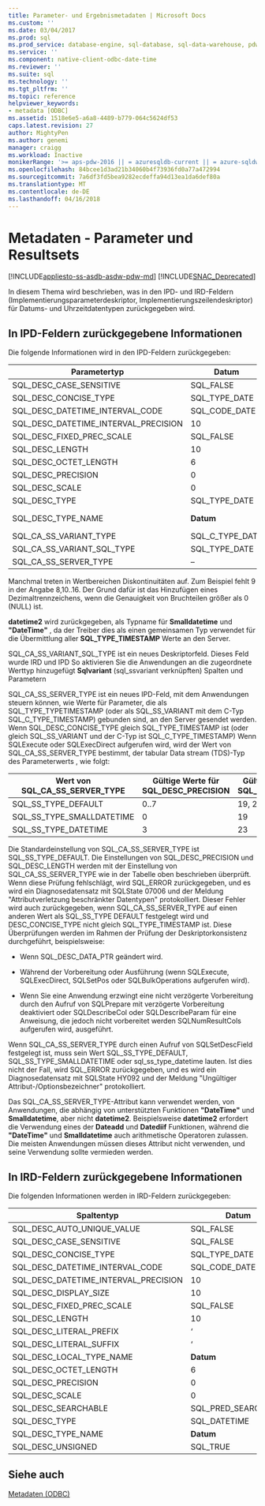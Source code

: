 ```yaml
---
title: Parameter- und Ergebnismetadaten | Microsoft Docs
ms.custom: ''
ms.date: 03/04/2017
ms.prod: sql
ms.prod_service: database-engine, sql-database, sql-data-warehouse, pdw
ms.service: ''
ms.component: native-client-odbc-date-time
ms.reviewer: ''
ms.suite: sql
ms.technology: ''
ms.tgt_pltfrm: ''
ms.topic: reference
helpviewer_keywords:
- metadata [ODBC]
ms.assetid: 1518e6e5-a6a8-4489-b779-064c5624df53
caps.latest.revision: 27
author: MightyPen
ms.author: genemi
manager: craigg
ms.workload: Inactive
monikerRange: '>= aps-pdw-2016 || = azuresqldb-current || = azure-sqldw-latest || >= sql-server-2016 || = sqlallproducts-allversions'
ms.openlocfilehash: 84bcee1d3ad21b34060b4f73936fd0a77a472994
ms.sourcegitcommit: 7a6df3fd5bea9282ecdeffa94d13ea1da6def80a
ms.translationtype: MT
ms.contentlocale: de-DE
ms.lasthandoff: 04/16/2018
---
```

# <a name="metadata---parameter-and-result"></a>Metadaten - Parameter und Resultsets
[!INCLUDE[appliesto-ss-asdb-asdw-pdw-md](../../includes/appliesto-ss-asdb-asdw-pdw-md.md)]
[!INCLUDE[SNAC_Deprecated](../../includes/snac-deprecated.md)]

  In diesem Thema wird beschrieben, was in den IPD- und IRD-Feldern (Implementierungsparameterdeskriptor, Implementierungszeilendeskriptor) für Datums- und Uhrzeitdatentypen zurückgegeben wird.  
  
## <a name="information-returned-in-ipd-fields"></a>In IPD-Feldern zurückgegebene Informationen  
 Die folgende Informationen wird in den IPD-Feldern zurückgegeben:  
  
|Parametertyp|Datum|Uhrzeit|smalldatetime|datetime|datetime2|datetimeoffset|  
|--------------------|----------|----------|-------------------|--------------|---------------|--------------------|  
|SQL_DESC_CASE_SENSITIVE|SQL_FALSE|SQL_FALSE|SQL_FALSE|SQL_FALSE|SQL_FALSE|SQL_FALSE|  
|SQL_DESC_CONCISE_TYPE|SQL_TYPE_DATE|SQL_SS_TIME2|SQL_TYPE_TIMESTAMP|SQL_TYPE_TIMESTAMP|SQL_TYPE_TIMESTAMP|SQL_SS_TIMESTAMPOFFSET|  
|SQL_DESC_DATETIME_INTERVAL_CODE|SQL_CODE_DATE|0|SQL_CODE_TIMESTAMP|SQL_CODE_TIMESTAMP|SQL_CODE_TIMESTAMP|0|  
|SQL_DESC_DATETIME_INTERVAL_PRECISION|10|8,10..16|16|23|19, 21..27|26, 28..34|  
|SQL_DESC_FIXED_PREC_SCALE|SQL_FALSE|SQL_FALSE|SQL_FALSE|SQL_FALSE|SQL_FALSE|SQL_FALSE|  
|SQL_DESC_LENGTH|10|8,10..16|16|23|19, 21..27|26, 28..34|  
|SQL_DESC_OCTET_LENGTH|6|12|4|8|16|20|  
|SQL_DESC_PRECISION|0|0..7|0|3|0..7|0..7|  
|SQL_DESC_SCALE|0|0..7|0|3|0..7|0..7|  
|SQL_DESC_TYPE|SQL_TYPE_DATE|SQL_SS_TYPE_TIME2|SQL_DATETIME|SQL_DATETIME|SQL_DATETIME|SQL_SS_TIMESTAMPOFFSET|  
|SQL_DESC_TYPE_NAME|**Datum**|**Uhrzeit**|**Smalldatetime** in IRD **datetime2** in IPD|**"DateTime"** in IRD **datetime2** in IPD|**datetime2**|datetimeoffset|  
|SQL_CA_SS_VARIANT_TYPE|SQL_C_TYPE_DATE|SQL_C_TYPE_BINARY|SQL_C_TYPE_TIMESTAMP|SQL_C_TYPE_TIMESTAMP|SQL_C_TYPE_TIMESTAMP|SQL_C_TYPE_BINARY|  
|SQL_CA_SS_VARIANT_SQL_TYPE|SQL_TYPE_DATE|SQL_SS_TIME2|SQL_TYPE_TIMESTAMP|SQL_TYPE_TIMESTAMP|SQL_TYPE_TIMESTAMP|SQL_SS_TIMESTAMPOFFSET|  
|SQL_CA_SS_SERVER_TYPE|–|–|SQL_SS_TYPE_SMALLDATETIME|SQL_SS_TYPE_DATETIME|SQL_SS_TYPE_DEFAULT|–|  
  
 Manchmal treten in Wertbereichen Diskontinuitäten auf. Zum Beispiel fehlt 9 in der Angabe 8,10..16. Der Grund dafür ist das Hinzufügen eines Dezimaltrennzeichens, wenn die Genauigkeit von Bruchteilen größer als 0 (NULL) ist.  
  
 **datetime2** wird zurückgegeben, als Typname für **Smalldatetime** und **"DateTime"** , da der Treiber dies als einen gemeinsamen Typ verwendet für die Übermittlung aller **SQL_TYPE_TIMESTAMP** Werte an den Server.  
  
 SQL_CA_SS_VARIANT_SQL_TYPE ist ein neues Deskriptorfeld. Dieses Feld wurde IRD und IPD So aktivieren Sie die Anwendungen an die zugeordnete Werttyp hinzugefügt **Sqlvariant** (sql_ssvariant verknüpften) Spalten und Parametern  
  
 SQL_CA_SS_SERVER_TYPE ist ein neues IPD-Feld, mit dem Anwendungen steuern können, wie Werte für Parameter, die als SQL_TYPE_TYPETIMESTAMP (oder als SQL_SS_VARIANT mit dem C-Typ SQL_C_TYPE_TIMESTAMP) gebunden sind, an den Server gesendet werden. Wenn SQL_DESC_CONCISE_TYPE gleich SQL_TYPE_TIMESTAMP ist (oder gleich SQL_SS_VARIANT und der C-Typ ist SQL_C_TYPE_TIMESTAMP) Wenn SQLExecute oder SQLExecDirect aufgerufen wird, wird der Wert von SQL_CA_SS_SERVER_TYPE bestimmt, der tabular Data stream (TDS)-Typ des Parameterwerts , wie folgt:  
  
|Wert von SQL_CA_SS_SERVER_TYPE|Gültige Werte für SQL_DESC_PRECISION|Gültige Werte für SQL_DESC_LENGTH|TDS-Typ|  
|----------------------------------------|-------------------------------------------|----------------------------------------|--------------|  
|SQL_SS_TYPE_DEFAULT|0..7|19, 21..27|**datetime2**|  
|SQL_SS_TYPE_SMALLDATETIME|0|19|**smalldatetime**|  
|SQL_SS_TYPE_DATETIME|3|23|**datetime**|  
  
 Die Standardeinstellung von SQL_CA_SS_SERVER_TYPE ist SQL_SS_TYPE_DEFAULT. Die Einstellungen von SQL_DESC_PRECISION und SQL_DESC_LENGTH werden mit der Einstellung von SQL_CA_SS_SERVER_TYPE wie in der Tabelle oben beschrieben überprüft. Wenn diese Prüfung fehlschlägt, wird SQL_ERROR zurückgegeben, und es wird ein Diagnosedatensatz mit SQLState 07006 und der Meldung "Attributverletzung beschränkter Datentypen" protokolliert. Dieser Fehler wird auch zurückgegeben, wenn SQL_CA_SS_SERVER_TYPE auf einen anderen Wert als SQL_SS_TYPE DEFAULT festgelegt wird und DESC_CONCISE_TYPE nicht gleich SQL_TYPE_TIMESTAMP ist. Diese Überprüfungen werden im Rahmen der Prüfung der Deskriptorkonsistenz durchgeführt, beispielsweise:  
  
-   Wenn SQL_DESC_DATA_PTR geändert wird.  
  
-   Während der Vorbereitung oder Ausführung (wenn SQLExecute, SQLExecDirect, SQLSetPos oder SQLBulkOperations aufgerufen wird).  
  
-   Wenn Sie eine Anwendung erzwingt eine nicht verzögerte Vorbereitung durch den Aufruf von SQLPrepare mit verzögerte Vorbereitung deaktiviert oder SQLDescribeCol oder SQLDescribeParam für eine Anweisung, die jedoch nicht vorbereitet werden SQLNumResultCols aufgerufen wird, ausgeführt.  
  
 Wenn SQL_CA_SS_SERVER_TYPE durch einen Aufruf von SQLSetDescField festgelegt ist, muss sein Wert SQL_SS_TYPE_DEFAULT, SQL_SS_TYPE_SMALLDATETIME oder sql_ss_type_datetime lauten. Ist dies nicht der Fall, wird SQL_ERROR zurückgegeben, und es wird ein Diagnosedatensatz mit SQLState HY092 und der Meldung "Ungültiger Attribut-/Optionsbezeichner" protokolliert.  
  
 Das SQL_CA_SS_SERVER_TYPE-Attribut kann verwendet werden, von Anwendungen, die abhängig von unterstützten Funktionen **"DateTime"** und **Smalldatetime**, aber nicht **datetime2**. Beispielsweise **datetime2** erfordert die Verwendung eines der **Dateadd** und **Datediif** Funktionen, während die **"DateTime"** und  **Smalldatetime** auch arithmetische Operatoren zulassen. Die meisten Anwendungen müssen dieses Attribut nicht verwenden, und seine Verwendung sollte vermieden werden.  
  
## <a name="information-returned-in-ird-fields"></a>In IRD-Feldern zurückgegebene Informationen  
 Die folgenden Informationen werden in IRD-Feldern zurückgegeben:  
  
|Spaltentyp|Datum|Uhrzeit|smalldatetime|datetime|datetime2|datetimeoffset|  
|-----------------|----------|----------|-------------------|--------------|---------------|--------------------|  
|SQL_DESC_AUTO_UNIQUE_VALUE|SQL_FALSE|SQL_FALSE|SQL_FALSE|SQL_FALSE|SQL_FALSE|SQL_FALSE|  
|SQL_DESC_CASE_SENSITIVE|SQL_FALSE|SQL_FALSE|SQL_FALSE|SQL_FALSE|SQL_FALSE|SQL_FALSE|  
|SQL_DESC_CONCISE_TYPE|SQL_TYPE_DATE|SQL_SS_TIME2|SQL_TYPE_TIMESTAMP|SQL_TYPE_TIMESTAMP|SQL_TYPE_TIMESTAMP|SQL_SS_TIMESTAMPOFFSET|  
|SQL_DESC_DATETIME_INTERVAL_CODE|SQL_CODE_DATE|0|SQL_CODE_TIMESTAMP|SQL_CODE_TIMESTAMP|SQL_CODE_TIMESTAMP|0|  
|SQL_DESC_DATETIME_INTERVAL_PRECISION|10|8,10..16|16|23|19, 21..27|26, 28..34|  
|SQL_DESC_DISPLAY_SIZE|10|8,10..16|16|23|19, 21..27|26, 28..34|  
|SQL_DESC_FIXED_PREC_SCALE|SQL_FALSE|SQL_FALSE|SQL_FALSE|SQL_FALSE|SQL_FALSE|SQL_FALSE|  
|SQL_DESC_LENGTH|10|8,10..16|16|2|19, 21..27|26, 28..34|  
|SQL_DESC_LITERAL_PREFIX|‘|‘|‘|‘|‘|‘|  
|SQL_DESC_LITERAL_SUFFIX|‘|‘|‘|‘|‘|‘|  
|SQL_DESC_LOCAL_TYPE_NAME|**Datum**|**Uhrzeit**|**smalldatetime**|**datetime**|**datetime2**|datetimeoffset|  
|SQL_DESC_OCTET_LENGTH|6|12|4|8|16|20|  
|SQL_DESC_PRECISION|0|0..7|0|3|0..7|0..7|  
|SQL_DESC_SCALE|0|0..7|0|3|0..7|0..7|  
|SQL_DESC_SEARCHABLE|SQL_PRED_SEARCHABLE|SQL_PRED_SEARCHABLE|SQL_PRED_SEARCHABLE|SQL_PRED_SEARCHABLE|SQL_PRED_SEARCHABLE|SQL_PRED_SEARCHABLE|  
|SQL_DESC_TYPE|SQL_DATETIME|SQL_SS_TIME2|SQL_DATETIME|SQL_DATETIME|SQL_DATETIME|SQL_SS_TIMESTAMPOFFSET|  
|SQL_DESC_TYPE_NAME|**Datum**|**Uhrzeit**|**smalldatetime**|**datetime**|**datetime2**|datetimeoffset|  
|SQL_DESC_UNSIGNED|SQL_TRUE|SQL_TRUE|SQL_TRUE|SQL_TRUE|SQL_TRUE|SQL_TRUE|  
  
## <a name="see-also"></a>Siehe auch  
 [Metadaten &#40;ODBC&#41;](http://msdn.microsoft.com/library/99133efc-b1f2-46e9-8203-d90c324a8e4c)  
  
  
